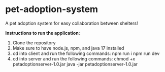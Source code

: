 # pet-adoption-system
A pet adoption system for easy collaboration between shelters!

**Instructions to run the application:**
1. Clone the repository
2. Make sure to have node.js, npm, and java 17 installed
3. cd into client and run the following commands:
   npm run i
   npm run dev
4. cd into server and run the following commands:
   chmod +x petadoptionserver-1.0.jar
   java -jar petadoptionserver-1.0.jar
